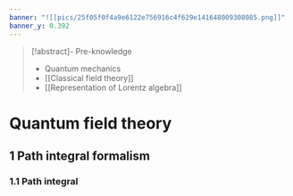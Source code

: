 ```yaml
---
banner: "![[pics/25f05f0f4a9e6122e756916c4f629e141648009308085.png]]"
banner_y: 0.392
---
```


>[!abstract]- Pre-knowledge
>- Quantum mechanics
>- [[Classical field theory]]
>- [[Representation of Lorentz algebra]]

# Quantum field theory
## 1 Path integral formalism
### 1.1 Path integral
